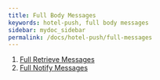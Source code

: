 ```yaml
---
title: Full Body Messages
keywords: hotel-push, full body messages
sidebar: mydoc_sidebar
permalink: /docs/hotel-push/full-messages
---
```





1. [Full Retrieve Messages](/docs/hotel-push/full-files/full-retrieve-messages)
2. [Full Notify Messages](/docs/hotel-push/full-files/full-notif-messages)